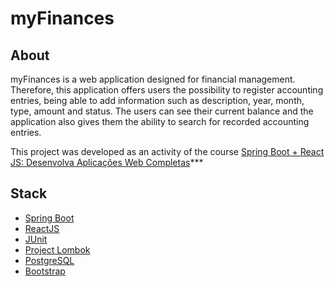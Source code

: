 # myFinances

## About
myFinances is a web application designed for financial management. Therefore, this application offers users the possibility to register accounting entries, 
being able to add information such as description, year, month, type, amount and status. The users can see their current balance and the application also gives them the ability to search for recorded accounting entries.

This project was developed as an activity of the course [Spring Boot + React JS: Desenvolva Aplicações Web Completas](https://www.udemy.com/course/desenvolva-aplicacoes-completas-com-spring-boot-e-react-js/)***

## Stack
-  [Spring Boot](https://spring.io/projects/spring-boot)
-  [ReactJS](https://reactjs.org/)
-  [JUnit](https://junit.org/junit5/)
-  [Project Lombok](https://projectlombok.org)
-  [PostgreSQL](https://www.postgresql.org/about/)
-  [Bootstrap](https://getbootstrap.com)


